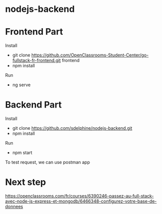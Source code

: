 # nodejs-backend

# Frontend Part
Install
- git clone https://github.com/OpenClassrooms-Student-Center/go-fullstack-fr-frontend.git frontend
- npm install

Run
- ng serve

# Backend Part
Install
- git clone https://github.com/sdelphine/nodejs-backend.git
- npm install

Run
- npm start

To test request, we can use postman app

# Next step
https://openclassrooms.com/fr/courses/6390246-passez-au-full-stack-avec-node-js-express-et-mongodb/6466348-configurez-votre-base-de-donnees
